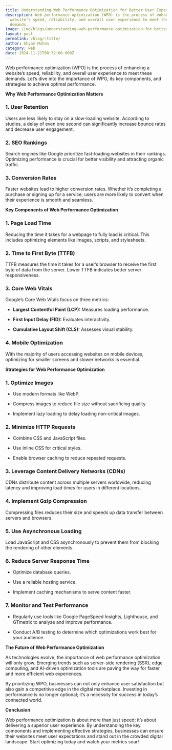 ```yaml
---
title: Understanding Web Performance Optimization for Better User Experience
description: Web performance optimization (WPO) is the process of enhancing a
  website’s speed, reliability, and overall user experience to meet these
  demands.
image: /img/blogs/understanding-web-performance-optimization-for-better-user-experience.webp
layout: post
permalink: /blog/:title/
author: Shyam Mohan
category: web
date: 2024-11-21T00:32:00.000Z
---
```

Web performance optimization (WPO) is the process of enhancing a website’s speed, reliability, and overall user experience to meet these demands. Let’s dive into the importance of WPO, its key components, and strategies to achieve optimal performance.

**Why Web Performance Optimization Matters**

### 1. User Retention

Users are less likely to stay on a slow-loading website. According to studies, a delay of even one second can significantly increase bounce rates and decrease user engagement.

### 2. SEO Rankings

Search engines like Google prioritize fast-loading websites in their rankings. Optimizing performance is crucial for better visibility and attracting organic traffic.

### 3. Conversion Rates

Faster websites lead to higher conversion rates. Whether it’s completing a purchase or signing up for a service, users are more likely to convert when their experience is smooth and seamless.

**Key Components of Web Performance Optimization**

### 1. Page Load Time

Reducing the time it takes for a webpage to fully load is critical. This includes optimizing elements like images, scripts, and stylesheets.

### 2. Time to First Byte (TTFB)

TTFB measures the time it takes for a user’s browser to receive the first byte of data from the server. Lower TTFB indicates better server responsiveness.

### 3. Core Web Vitals

Google’s Core Web Vitals focus on three metrics:

-   **Largest Contentful Paint (LCP):** Measures loading performance.
    
-   **First Input Delay (FID):** Evaluates interactivity.
    
-   **Cumulative Layout Shift (CLS):** Assesses visual stability.
    

### 4. Mobile Optimization

With the majority of users accessing websites on mobile devices, optimizing for smaller screens and slower networks is essential.

 **Strategies for Web Performance Optimization**

### 1. Optimize Images

-   Use modern formats like WebP.
    
-   Compress images to reduce file size without sacrificing quality.
    
-   Implement lazy loading to delay loading non-critical images.
    

### 2. Minimize HTTP Requests

-   Combine CSS and JavaScript files.
    
-   Use inline CSS for critical styles.
    
-   Enable browser caching to reduce repeated requests.
    

### 3. Leverage Content Delivery Networks (CDNs)

CDNs distribute content across multiple servers worldwide, reducing latency and improving load times for users in different locations.

### 4. Implement Gzip Compression

Compressing files reduces their size and speeds up data transfer between servers and browsers.

### 5. Use Asynchronous Loading

Load JavaScript and CSS asynchronously to prevent them from blocking the rendering of other elements.

### 6. Reduce Server Response Time

-   Optimize database queries.
    
-   Use a reliable hosting service.
    
-   Implement caching mechanisms to serve content faster.
    

### 7. Monitor and Test Performance

-   Regularly use tools like Google PageSpeed Insights, Lighthouse, and GTmetrix to analyze and improve performance.
    
-   Conduct A/B testing to determine which optimizations work best for your audience.
    

 **The Future of Web Performance Optimization**

As technologies evolve, the importance of web performance optimization will only grow. Emerging trends such as server-side rendering (SSR), edge computing, and AI-driven optimization tools are paving the way for faster and more efficient web experiences.

By prioritizing WPO, businesses can not only enhance user satisfaction but also gain a competitive edge in the digital marketplace. Investing in performance is no longer optional; it’s a necessity for success in today’s connected world.


**Conclusion**

Web performance optimization is about more than just speed; it’s about delivering a superior user experience. By understanding the key components and implementing effective strategies, businesses can ensure their websites meet user expectations and stand out in the crowded digital landscape. Start optimizing today and watch your metrics soar!
